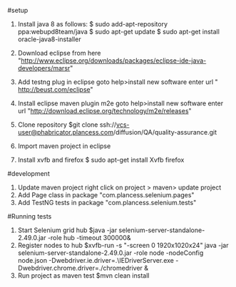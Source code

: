 #setup
1. Install java 8 as follows:
	$ sudo add-apt-repository ppa:webupd8team/java
	$ sudo apt-get update
	$ sudo apt-get install oracle-java8-installer

2. Download eclipse from here "http://www.eclipse.org/downloads/packages/eclipse-ide-java-developers/marsr"

3. Add testng plug in eclipse 
   goto help>install new software
   enter url " http://beust.com/eclipse"
4. Install eclipse maven plugin m2e
	goto help>install new software
    enter url "http://download.eclipse.org/technology/m2e/releases"
5. Clone repository
	$git clone ssh://vcs-user@phabricator.plancess.com/diffusion/QA/quality-assurance.git
6. Import maven project in eclipse
7. Install xvfb and firefox
   $ sudo apt-get install Xvfb firefox


#development

1. Update maven project
   right click on project > maven> update project
2. Add Page class in package "com.plancess.selenium.pages"
3. Add TestNG tests in  package "com.plancess.selenium.tests"

#Running tests

1. Start Selenium grid hub 
 	$java -jar selenium-server-standalone-2.49.0.jar -role hub -timeout 300000&
2. Register nodes to hub 
	$xvfb-run -s "-screen 0 1920x1020x24" java -jar selenium-server-standalone-2.49.0.jar -role node -nodeConfig node.json -Dwebdriver.ie.driver=.\IEDriverServer.exe -Dwebdriver.chrome.driver=./chromedriver & 
3. Run project as maven test
	$mvn clean install


